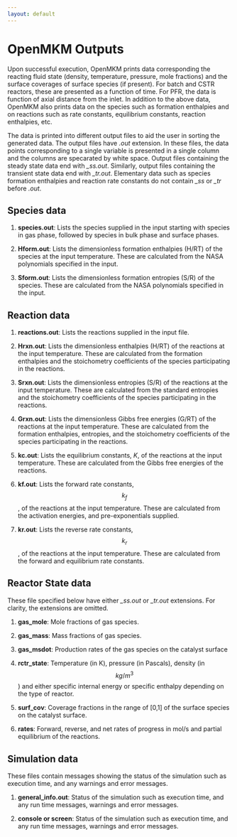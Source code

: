 ```yaml
---
layout: default
---
```


# OpenMKM Outputs

Upon successful execution, OpenMKM prints data corresponding the reacting fluid
state (density, temperature, pressure, mole fractions) and the surface
coverages of surface species (if present). For batch and CSTR reactors, these 
are presented as a function of time. For PFR, the data is function of axial 
distance from the inlet. In addition to the above data, OpenMKM also prints 
data on the species such as formation enthalpies and on reactions such as rate 
constants, equilibrium constants, reaction enthalpies, etc. 

The data is printed into different output files to aid the user in sorting the
generated data. The output files have *.out* extension. In these files, the
data points corresponding to a single variable is presented in a single column
and the columns are specarated by white space. Output files containing the
steady state data end with *_ss.out*. Similarly, output files containing the
transient state data end with *_tr.out*. Elementary data such as species
formation enthalpies and reaction rate constants do not contain *_ss* or *_tr*
before *.out*.


## Species data

1. **species.out**: Lists the species supplied in the input starting with
species in gas phase, followed by species in bulk phase and surface phases.

2. **Hform.out**: Lists the dimensionless formation enthalpies (H/RT) of the
species at the input temperature. These are calculated from the NASA
polynomials specified in the input. 

3. **Sform.out**: Lists the dimensionless formation entropies (S/R) of the
species. These are calculated from the NASA polynomials specified in the input. 

## Reaction data

1. **reactions.out**: Lists the reactions supplied in the input file.

2. **Hrxn.out**: Lists the dimensionless enthalpies (H/RT) of the reactions at
   the input temperature. These are calculated from the formation enthalpies and
   the stoichometry coefficients of the species participating in the reactions. 

3. **Srxn.out**: Lists the dimensionless entropies (S/R) of the reactions at
   the input temperature. These are calculated from the standard entropies and
   the stoichometry coefficients of the species participating in the reactions. 

4. **Grxn.out**: Lists the dimensionless Gibbs free energies (G/RT) of the
   reactions at the input temperature. These are calculated from the formation
   enthalpies, entropies, and the stoichometry coefficients of the species
   participating in the reactions. 

5. **kc.out**: Lists the equilibrium constants, $K$, of the reactions at the
   input temperature. These are calculated from the Gibbs free energies of the
   reactions.

6. **kf.out**: Lists the forward rate constants, $$k_f$$, of the reactions at
   the input temperature. These are calculated from the activation energies,
   and pre-exponentials supplied. 

7. **kr.out**: Lists the reverse rate constants, $$k_r$$, of the reactions at
   the input temperature. These are calculated from the forward and equilibrium
   rate constants. 

## Reactor State data

These file specified below have either *_ss.out* or *_tr.out* extensions. For
clarity, the extensions are omitted.

1. **gas\_mole**:  Mole fractions of gas species.

2. **gas\_mass**:  Mass fractions of gas species.

3. **gas_msdot**: Production rates of the gas species on the catalyst surface

4. **rctr\_state**:  Temperature (in K), pressure (in Pascals), density
   (in $$kg/m^3$$) and either specific internal energy or specific enthalpy
   depending on the type of reactor.

5. **surf\_cov**: Coverage fractions in the range of [0,1] of the surface
   species on the catalyst surface.

6. **rates**: Forward, reverse, and net rates of progress in mol/s and partial
   equilibrium of the reactions.

## Simulation data

These files contain messages showing the status of the simulation such as
execution time, and any warnings and error messages.

1. **general\_info.out**: Status of the simulation such as execution time, and
   any run time messages, warnings and error messages.

2. **console or screen**: Status of the simulation such as execution time, and
   any run time messages, warnings and error messages.